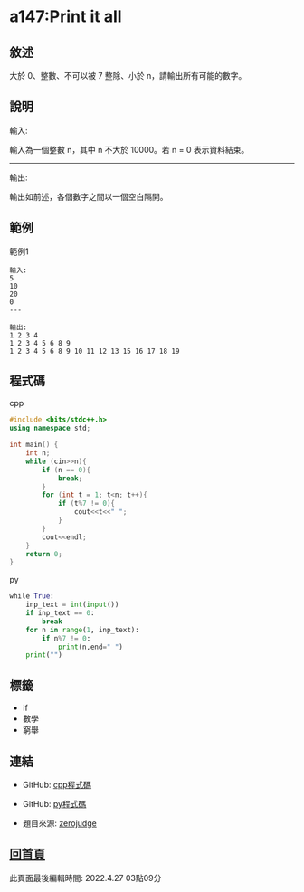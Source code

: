 # a147:Print it all

## 敘述

大於 0、整數、不可以被 7 整除、小於 n，請輸出所有可能的數字。
								

## 說明

輸入:

輸入為一個整數 n，其中 n 不大於 10000。若 n = 0 表示資料結束。

---

輸出:

輸出如前述，各個數字之間以一個空白隔開。

## 範例
範例1

```
輸入:
5
10
20
0
---

輸出:
1 2 3 4
1 2 3 4 5 6 8 9
1 2 3 4 5 6 8 9 10 11 12 13 15 16 17 18 19
```

## 程式碼
cpp

```cpp
#include <bits/stdc++.h>
using namespace std;

int main() {
    int n;
    while (cin>>n){
        if (n == 0){
            break;
        }
        for (int t = 1; t<n; t++){
            if (t%7 != 0){
                cout<<t<<" ";
            }
        }
        cout<<endl;
    }
    return 0;
}

```

py

```py
﻿while True:
    inp_text = int(input())
    if inp_text == 0:
        break
    for n in range(1, inp_text):
        if n%7 != 0:
            print(n,end=" ")
    print("")
```

## 標籤
- if
- 數學
- 窮舉


## 連結
- GitHub: [cpp程式碼](https://github.com/henryleecode23/solve_record/blob/main/zerojudge/a147/main.cpp)
- GitHub: [py程式碼](https://github.com/henryleecode23/solve_record/blob/main/zerojudge/a147/main.py)


- 題目來源: [zerojudge](https://zerojudge.tw/ShowProblem?problemid=a147)

## [回首頁](https://henryleecode23.github.io/solve_record/)

此頁面最後編輯時間: 2022.4.27 03點09分
